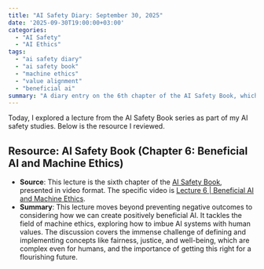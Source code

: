 ```yaml
---
title: "AI Safety Diary: September 30, 2025"
date: '2025-09-30T19:00:00+03:00'
categories:
  - "AI Safety"
  - "AI Ethics"
tags:
  - "ai safety diary"
  - "ai safety book"
  - "machine ethics"
  - "value alignment"
  - "beneficial ai"
summary: "A diary entry on the 6th chapter of the AI Safety Book, which delves into the philosophical and technical challenges of machine ethics and ensuring that AI systems not only avoid harm but actively promote beneficial outcomes."
---
```


Today, I explored a lecture from the AI Safety Book series as part of my AI safety studies. Below is the resource I reviewed.

## Resource: AI Safety Book (Chapter 6: Beneficial AI and Machine Ethics)

- **Source**: This lecture is the sixth chapter of the [AI Safety Book](https://www.aisafetybook.com/), presented in video format. The specific video is [Lecture 6 | Beneficial AI and Machine Ethics](https://youtu.be/HSH8bmL4nPg?si=vpcGe-7L5DtSwIko).
- **Summary**: This lecture moves beyond preventing negative outcomes to considering how we can create positively beneficial AI. It tackles the field of machine ethics, exploring how to imbue AI systems with human values. The discussion covers the immense challenge of defining and implementing concepts like fairness, justice, and well-being, which are complex even for humans, and the importance of getting this right for a flourishing future.